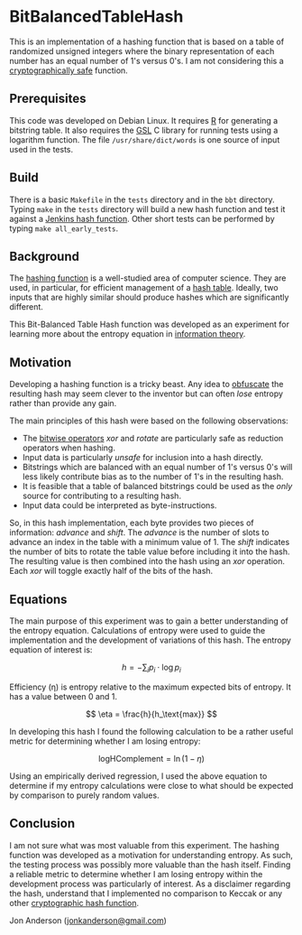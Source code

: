 # BitBalancedTableHash

This is an implementation of a hashing function that is based on a table of randomized unsigned integers where the binary representation of each number has an equal number of 1's versus 0's.  I am not considering this a [cryptographically safe](https://en.wikipedia.org/wiki/Cryptographic_hash_function) function.

## Prerequisites

This code was developed on Debian Linux.  It requires [R](https://en.wikipedia.org/wiki/R_(programming_language)) for generating a bitstring table.  It also requires the [GSL](https://en.wikipedia.org/wiki/GNU_Scientific_Library) C library for running tests using a logarithm function. The file `/usr/share/dict/words` is one source of input used in the tests.

## Build

There is a basic `Makefile` in the `tests` directory and in the `bbt` directory.  Typing `make` in the `tests` directory will build a new hash function and test it against a [Jenkins hash function](https://en.wikipedia.org/wiki/Jenkins_hash_function).  Other short tests can be performed by typing `make all_early_tests`.

## Background

The [hashing function](https://en.wikipedia.org/wiki/Hash_function) is a well-studied area of computer science.  They are used, in particular, for efficient management of a [hash table](https://en.wikipedia.org/wiki/Hash_table). Ideally, two inputs that are highly similar should produce hashes which are significantly different.

This Bit-Balanced Table Hash function was developed as an experiment for learning more about the entropy equation in [information theory](https://en.wikipedia.org/wiki/Entropy_(information_theory)).

## Motivation

Developing a hashing function is a tricky beast.  Any idea to [obfuscate](https://en.wikipedia.org/wiki/Obfuscation) the resulting hash may seem clever to the inventor but can often *lose* entropy rather than provide any gain.

The main principles of this hash were based on the following observations:

- The [bitwise operators](https://en.wikipedia.org/wiki/Bitwise_operation) *xor* and *rotate* are particularly safe as reduction operators when hashing.
- Input data is particularly *unsafe* for inclusion into a hash directly.
- Bitstrings which are balanced with an equal number of 1's versus 0's will less likely contribute bias as to the number of 1's in the resulting hash.
- It is feasible that a table of balanced bitstrings could be used as the *only* source for contributing to a resulting hash.
- Input data could be interpreted as byte-instructions.

So, in this hash implementation, each byte provides two pieces of information: *advance* and *shift*.  The *advance* is the number of slots to advance an index in the table with a minimum value of 1.  The *shift* indicates the number of bits to rotate the table value before including it into the hash.  The resulting value is then combined into the hash using an *xor* operation.  Each *xor* will toggle exactly half of the bits of the hash.

## Equations

The main purpose of this experiment was to gain a better understanding of the entropy equation.  Calculations of entropy were used to guide the implementation and the development of variations of this hash.  The entropy equation of interest is:

$$
h = -\sum_i{p_i\cdot\log{p_i}}
$$

Efficiency (&eta;) is entropy relative to the maximum expected bits of entropy.  It has a value between 0 and 1.

$$
\eta = \frac{h}{h_\text{max}}
$$

In developing this hash I found the following calculation to be a rather useful metric for determining whether I am losing entropy:

$$
\text{logHComplement} = \ln{(1-\eta)}
$$

Using an empirically derived regression, I used the above equation to determine if my entropy calculations were close to what should be expected by comparison to purely random values.

## Conclusion

I am not sure what was most valuable from this experiment. The hashing function was developed as a motivation for understanding entropy.  As such, the testing process was possibly more valuable than the hash itself.  Finding a reliable metric to determine whether I am losing entropy within the development process was particularly of interest.  As a disclaimer regarding the hash, understand that I implemented no comparison to Keccak or any other [cryptographic hash function](https://en.wikipedia.org/wiki/Cryptographic_hash_function).

Jon Anderson (jonkanderson@gmail.com)
